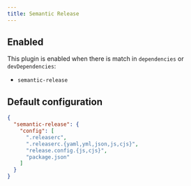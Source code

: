 ```yaml
---
title: Semantic Release
---
```


## Enabled

This plugin is enabled when there is match in `dependencies` or
`devDependencies`:

- `semantic-release`

## Default configuration

```json title="knip.json"
{
  "semantic-release": {
    "config": [
      ".releaserc",
      ".releaserc.{yaml,yml,json,js,cjs}",
      "release.config.{js,cjs}",
      "package.json"
    ]
  }
}
```
